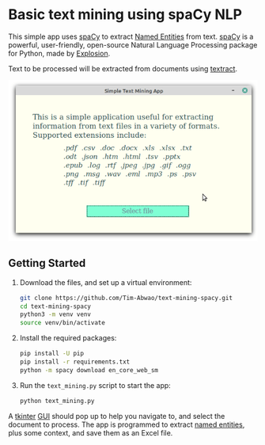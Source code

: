# Basic text mining using spaCy NLP

This simple app uses [spaCy][1] to extract [Named Entities][6] from text. [spaCy][1] is a powerful, user-friendly, open-source Natural Language Processing package for Python, made by [Explosion][2].

Text to be processed will be extracted from documents using [textract][3].

![screencast](screen.gif)

## Getting Started

1. Download the files, and set up a virtual environment:

    ```bash
    git clone https://github.com/Tim-Abwao/text-mining-spacy.git
    cd text-mining-spacy
    python3 -m venv venv
    source venv/bin/activate
    ```

2. Install the required packages:

    ``` bash
    pip install -U pip
    pip install -r requirements.txt
    python -m spacy download en_core_web_sm
    ```

3. Run the `text_mining.py` script to start the app:

    ```python
    python text_mining.py
    ```

A [tkinter][4] [GUI][5] should pop up to help you navigate to, and select the document to process. The app is programmed to extract [named entities][6], plus some context, and save them as an Excel file.

[1]: https://spacy.io/
[2]: https://explosion.ai/
[3]: https://textract.readthedocs.io/en/stable/index.html
[4]: https://docs.python.org/3/library/tkinter.html#module-tkinter
[5]: https://en.wikipedia.org/wiki/Graphical_user_interface
[6]: https://en.wikipedia.org/wiki/Named_entity
